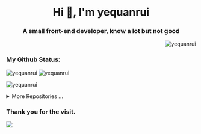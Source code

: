 <h1 align="center">Hi 👋, I'm yequanrui</h1>

<h3 align="center">A small front-end developer, know a lot but not good</h3>

<p align="right">
  <img src="https://komarev.com/ghpvc/?username=yequanrui&label=Profile%20views&color=5E7CE0&style=flat" alt="yequanrui" />
</p>

<h3 align="left">My Github Status:</h3>

<p align="left">
  <img src="https://github-readme-stats.vercel.app/api?username=yequanrui&include_all_commits=true&count_private=true&show_icons=true&hide_border=false&theme=nord&locale=en" alt="yequanrui" />
  <img src="https://github-readme-stats.vercel.app/api/top-langs/?username=yequanrui&layout=compact&hide_border=false&theme=nord&locale=en" alt="yequanrui" />
</p>

<p align="left">
  <img src="https://github-readme-streak-stats.herokuapp.com/?user=yequanrui&theme=nord&locale=en" alt="yequanrui" />
</p>

<details>
  <summary>More Repositories ...</summary>
  <a href="https://github.com/yequanrui/yequanrui.github.io">
    <img alt="yequanrui" src="https://github-readme-stats.vercel.app/api/pin/?username=yequanrui&repo=yequanrui.github.io&show_owner=true&hide_border=false&theme=nord" />
  </a>
</details>

<h3 align="left">Thank you for the visit.</h3>

![](http://profile-counter.glitch.me/yequanrui/count.svg)
